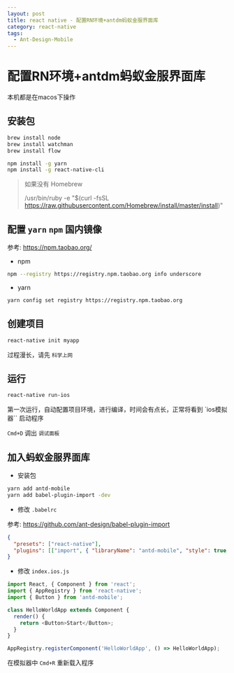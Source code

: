 ```yaml
---
layout: post
title: react native - 配置RN环境+antdm蚂蚁金服界面库
category: react-native
tags:
  - Ant-Design-Mobile
---
```


# 配置RN环境+antdm蚂蚁金服界面库

本机都是在macos下操作

## 安装包

```sh
brew install node
brew install watchman
brew install flow

npm install -g yarn
npm install -g react-native-cli
```

> 如果没有 Homebrew
>
> /usr/bin/ruby -e "$(curl -fsSL https://raw.githubusercontent.com/Homebrew/install/master/install)"
>

## 配置 `yarn` `npm` 国内镜像

参考: https://npm.taobao.org/

- npm

```sh
npm --registry https://registry.npm.taobao.org info underscore
```

- yarn

```sh
yarn config set registry https://registry.npm.taobao.org
```

## 创建项目

```sh
react-native init myapp
```

过程漫长，请先 `科学上网`

## 运行

```sh
react-native run-ios
```

第一次运行，自动配置项目环境，进行编译，时间会有点长，正常将看到 `ios模拟器`` 启动程序

`Cmd+D` 调出 `调试面板`

## 加入蚂蚁金服界面库

- 安装包

```sh
yarn add antd-mobile
yarn add babel-plugin-import -dev
```

- 修改 `.babelrc`

参考: https://github.com/ant-design/babel-plugin-import

```json
{
  "presets": ["react-native"],
  "plugins": [["import", { "libraryName": "antd-mobile", "style": true }]]
}
```

- 修改 `index.ios.js`

```js
import React, { Component } from 'react';
import { AppRegistry } from 'react-native';
import { Button } from 'antd-mobile';

class HelloWorldApp extends Component {
  render() {
    return <Button>Start</Button>;
  }
}

AppRegistry.registerComponent('HelloWorldApp', () => HelloWorldApp);
```

在模拟器中 `Cmd+R` 重新载入程序
